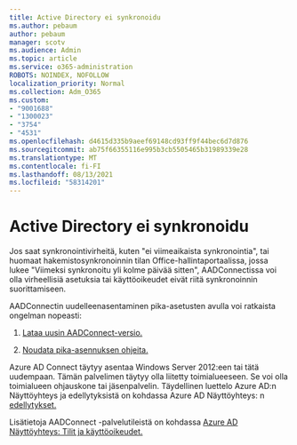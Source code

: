 ```yaml
---
title: Active Directory ei synkronoidu
ms.author: pebaum
author: pebaum
manager: scotv
ms.audience: Admin
ms.topic: article
ms.service: o365-administration
ROBOTS: NOINDEX, NOFOLLOW
localization_priority: Normal
ms.collection: Adm_O365
ms.custom:
- "9001688"
- "1300023"
- "3754"
- "4531"
ms.openlocfilehash: d4615d335b9aeef69148cd93ff9f44bec6d7d876
ms.sourcegitcommit: ab75f66355116e995b3cb5505465b31989339e28
ms.translationtype: MT
ms.contentlocale: fi-FI
ms.lasthandoff: 08/13/2021
ms.locfileid: "58314201"
---
```

# <a name="active-directory-not-syncing"></a>Active Directory ei synkronoidu

Jos saat synkronointivirheitä, kuten "ei viimeaikaista synkronointia", tai huomaat hakemistosynkronoinnin tilan Office-hallintaportaalissa, jossa lukee "Viimeksi synkronoitu yli kolme päivää sitten", AADConnectissa voi olla virheellisiä asetuksia tai käyttöoikeudet eivät riitä synkronoinnin suorittamiseen.  

AADConnectin uudelleenasentaminen pika-asetusten avulla voi ratkaista ongelman nopeasti:

1. [Lataa uusin AADConnect-versio.](https://go.microsoft.com/fwlink/?LinkId=615771)

2. [Noudata pika-asennuksen ohjeita.](https://docs.microsoft.com/azure/active-directory/hybrid/how-to-connect-install-express)

Azure AD Connect täytyy asentaa Windows Server 2012:een tai tätä uudempaan. Tämän palvelimen täytyy olla liitetty toimialueeseen. Se voi olla toimialueen ohjauskone tai jäsenpalvelin. Täydellinen luettelo Azure AD:n Näyttöyhteys ja edellytyksistä on kohdassa Azure AD Näyttöyhteys: n [edellytykset.](https://docs.microsoft.com/azure/active-directory/hybrid/how-to-connect-install-prerequisites)

Lisätietoja AADConnect -palvelutileistä on kohdassa [Azure AD Näyttöyhteys: Tilit ja käyttöoikeudet.](https://docs.microsoft.com/azure/active-directory/hybrid/reference-connect-accounts-permissions)
